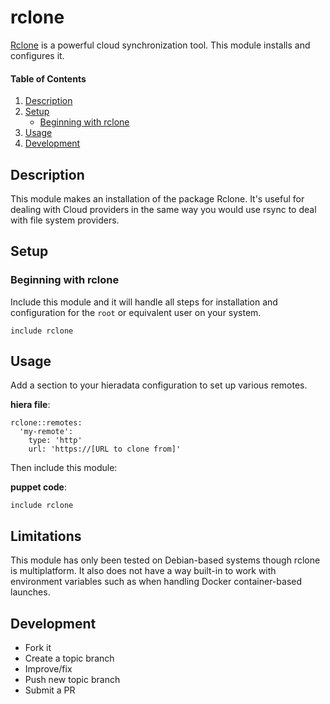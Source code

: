 # rclone

[Rclone](https://rclone.org/) is a powerful cloud synchronization tool. This module installs and configures it.

#### Table of Contents

1. [Description](#description)
2. [Setup](#setup)
    * [Beginning with rclone](#beginning-with-rclone)
3. [Usage](#usage)
4. [Development](#development)

## Description

This module makes an installation of the package Rclone. It's useful for dealing with Cloud providers in the same way you would use rsync to deal with file system providers.

## Setup

### Beginning with rclone

Include this module and it will handle all steps for installation and configuration for the `root` or equivalent user on your system.

```
include rclone
```

## Usage

Add a section to your hieradata configuration to set up various remotes.

**hiera file**:

```
rclone::remotes:
  'my-remote':
    type: 'http'
    url: 'https://[URL to clone from]'
```

Then include this module:

**puppet code**:

```
include rclone
```

## Limitations

This module has only been tested on Debian-based systems though rclone is multiplatform. It also does not have a way built-in to work with environment variables such as when handling Docker container-based launches.

## Development

* Fork it
* Create a topic branch
* Improve/fix
* Push new topic branch
* Submit a PR
